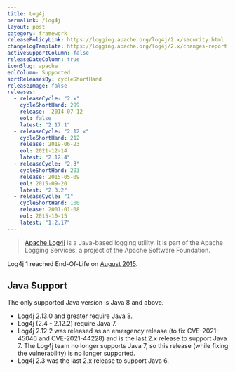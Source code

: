 ```yaml
---
title: Log4j
permalink: /log4j
layout: post
category: framework
releasePolicyLink: https://logging.apache.org/log4j/2.x/security.html
changelogTemplate: https://logging.apache.org/log4j/2.x/changes-report.html#a{{"__LATEST__"}}
activeSupportColumn: false
releaseDateColumn: true
iconSlug: apache
eolColumn: Supported
sortReleasesBy: cycleShortHand
releaseImage: false
releases:
  - releaseCycle: "2.x"
    cycleShortHand: 299
    release:  2014-07-12
    eol: false
    latest: "2.17.1"
  - releaseCycle: "2.12.x"
    cycleShortHand: 212
    release: 2019-06-23
    eol: 2021-12-14
    latest: "2.12.4"
  - releaseCycle: "2.3"
    cycleShortHand: 203
    release: 2015-05-09
    eol: 2015-09-20
    latest: "2.3.2"
  - releaseCycle: "1"
    cycleShortHand: 100
    release: 2001-01-08
    eol: 2015-10-15
    latest: "1.2.17"
---
```


> [Apache Log4j](https://logging.apache.org/log4j/2.x/) is a Java-based logging utility. It is part of the Apache Logging Services, a project of the Apache Software Foundation.

Log4j 1 reached End-Of-Life on [August 2015](https://blogs.apache.org/foundation/entry/apache_logging_services_project_announces).

## Java Support

The only supported Java version is Java 8 and above.

- Log4j 2.13.0 and greater require Java 8.
- Log4j (2.4 - 2.12.2) require Java 7.
- Log4j 2.12.2 was released as an emergency release (to fix CVE-2021-45046 and CVE-2021-44228) and is the last 2.x release to support Java 7. The Log4j team no longer supports Java 7, so this release (while fixing the vulnerability) is no longer supported.
- Log4j 2.3 was the last 2.x release to support Java 6.
